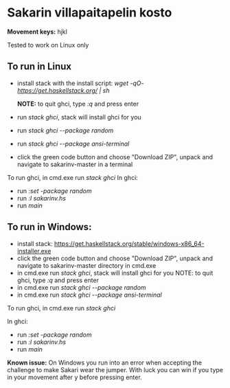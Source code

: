 # Sakarin villapaitapelin kosto

**Movement keys:** hjkl

Tested to work on Linux only

## To run in Linux
  - install stack with the install script: *wget -qO- https://get.haskellstack.org/ | sh*
      
      **NOTE:** to quit ghci, type *:q* and press enter
  - run *stack ghci*, stack will install ghci for you
  - run *stack ghci --package random*
  - run *stack ghci --package ansi-terminal*

  - click the green code button and choose "Download ZIP", unpack and navigate to sakarinv-master in a terminal

To run ghci, in cmd.exe run *stack ghci*
  In ghci:
  - run *:set -package random*
  - run *:l sakarinv.hs*
  - run *main*

## To run in Windows: 
  - install stack: https://get.haskellstack.org/stable/windows-x86_64-installer.exe
  - click the green code button and choose "Download ZIP", unpack and navigate to sakarinv-master directory in cmd.exe
  - in cmd.exe run *stack ghci*, stack will install ghci for you
      NOTE: to quit ghci, type *:q* and press enter
  - in cmd.exe run *stack ghci --package random*
  - in cmd.exe run *stack ghci --package ansi-terminal*

To run ghci, in cmd.exe run *stack ghci*

  In ghci:
  - run *:set -package random*
  - run *:l sakarinv.hs*
  - run *main*

**Known issue:** On Windows you run into an error when accepting the challenge to make Sakari wear the jumper. With luck you can win if you type in your movement after y before pressing enter.
